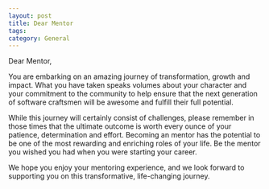 ```yaml
---
layout: post
title: Dear Mentor
tags: 
category: General
---
```


Dear Mentor,

You are embarking on an amazing journey of transformation, growth and impact. What you have taken speaks volumes about your character and your commitment to the community to help ensure that the next generation of software craftsmen will be awesome and fulfill their full potential.

While this journey will certainly consist of challenges, please remember in those times that the ultimate outcome is worth every ounce of your patience, determination and effort. Becoming an mentor has the potential to be one of the most rewarding and enriching roles of your life. Be the mentor you wished you had when you were starting your career.

We hope you enjoy your mentoring experience, and we look forward to supporting you on this transformative, life-changing journey.

